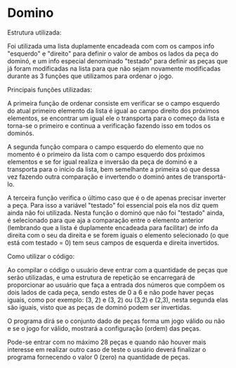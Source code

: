 # Domino
Estrutura utilizada: 

Foi utilizada uma lista duplamente encadeada com com os campos info "esquerdo" e "direito" para definir o valor de ambos os lados da peça do dominó, e um info especial denominado "testado" para definir as peças que já foram modificadas na lista para que não sejam novamente modificadas durante as 3 funções que utilizamos para ordenar o jogo. 

Principais funções utilizadas: 

A primeira função de ordenar consiste em verificar se o campo esquerdo do atual primeiro elemento da lista é igual ao campo direito dos próximos elementos, se encontrar um igual ele o transporta para o começo da lista e torna-se o primeiro e continua a verificação fazendo isso em todos os dominós. 

A segunda função compara o campo esquerdo do elemento que no momento é o primeiro da lista com o campo esquerdo dos próximos elementos e se for igual realiza e inversão da peça de dominó e a transporta para o início da lista, bem semelhante a primeira só que dessa vez fazendo outra comparação e invertendo o dominó antes de transportá-lo. 

A terceira função verifica o último caso que é o de apenas precisar inverter a peça. Para isso a variável "testado" foi essencial pois ela nos diz quem ainda não foi utilizada. Nesta função o dominó que não foi "testado" ainda, é selecionado para que aja a comparação entre o elemento anterior (lembrando que a lista é duplamente encadeada para facilitar) de info da direita com o seu da direita e se forem iguais o elemento selecionado (o que está com testado = 0) tem seus campos de esquerda e direita invertidos. 

Como utilizar o código: 

Ao compilar o código o usuário deve entrar com a quantidade de peças que serão utilizadas, e uma estrutura de repetição se encarregará de proporcionar ao usuário que faça a entrada dos números que compõem os dois lados de cada peça, sendo estes de 0 a 6 e não pode haver peças iguais, como por exemplo: (3, 2) e (3, 2) ou (3,2) e (2,3), nesta segunda elas são iguais, visto que as peças de dominó podem ser invertidas. 

O programa dirá se o conjunto dado de peças forma um jogo válido ou não e se o jogo for válido, mostrará a configuração (ordem) das peças. 

Pode-se entrar com no máximo 28 peças e quando não houver mais interesse em realizar outro caso de teste o usuário deverá finalizar o programa fornecendo o valor 0 (zero) na quantidade de peças. 
